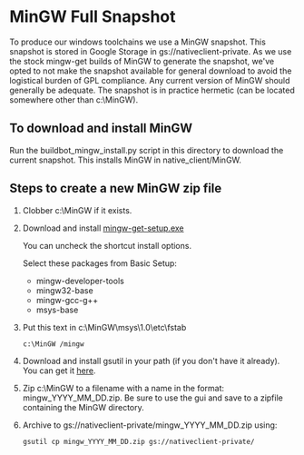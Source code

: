 MinGW Full Snapshot
===================

To produce our windows toolchains we use a MinGW snapshot.
This snapshot is stored in Google Storage in gs://nativeclient-private.
As we use the stock mingw-get builds of MinGW to generate the snapshot,
we've opted to not make the snapshot available for general download to avoid
the logistical burden of GPL compliance. Any current version of MinGW should
generally be adequate.
The snapshot is in practice hermetic (can be located somewhere other than
c:\MinGW).


To download and install MinGW
-----------------------------

Run the buildbot_mingw_install.py script in this directory to download the
current snapshot. This installs MinGW in native_client/MinGW.


Steps to create a new MinGW zip file
------------------------------------

1. Clobber c:\MinGW if it exists.

2. Download and install [mingw-get-setup.exe](
   http://sourceforge.net/projects/mingw/files/Installer/)

   You can uncheck the shortcut install options.

   Select these packages from Basic Setup:
     - mingw-developer-tools
     - mingw32-base
     - mingw-gcc-g++
     - msys-base

3. Put this text in c:\MinGW\msys\1.0\etc\fstab

   `c:\MinGW /mingw`

4. Download and install gsutil in your path (if you don't have it already).
   You can get it [here](http://storage.googleapis.com/pub/gsutil.tar.gz).

5. Zip c:\MinGW to a filename with a name in the format: mingw_YYYY_MM_DD.zip.
   Be sure to use the gui and save to a zipfile containing the MinGW directory.

6. Archive to gs://nativeclient-private/mingw_YYYY_MM_DD.zip using:

   `gsutil cp mingw_YYYY_MM_DD.zip gs://nativeclient-private/`
